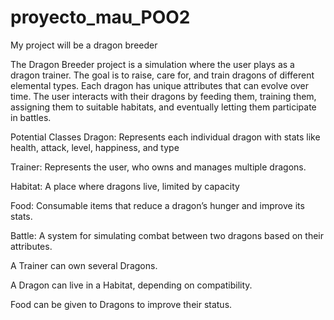 # proyecto_mau_POO2

My project will be a dragon breeder

The Dragon Breeder project is a simulation where the user plays as a dragon trainer. The goal is to raise, care for, and train dragons of different elemental types. Each dragon has unique attributes that can evolve over time. The user interacts with their dragons by feeding them, training them, assigning them to suitable habitats, and eventually letting them participate in battles.


Potential Classes
Dragon: Represents each individual dragon with stats like health, attack, level, happiness, and type

Trainer: Represents the user, who owns and manages multiple dragons.

Habitat: A place where dragons live, limited by capacity 

Food: Consumable items that reduce a dragon’s hunger and improve its stats.

Battle: A system for simulating combat between two dragons based on their attributes.



A Trainer can own several Dragons.

A Dragon can live in a Habitat, depending on compatibility.

Food can be given to Dragons to improve their status.

